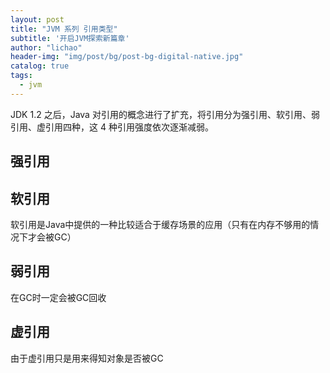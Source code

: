 ```yaml
---
layout: post
title: "JVM 系列 引用类型"
subtitle: '开启JVM探索新篇章'
author: "lichao"
header-img: "img/post/bg/post-bg-digital-native.jpg"
catalog: true
tags:
  - jvm
---
```


JDK 1.2 之后，Java 对引用的概念进行了扩充，将引用分为强引用、软引用、弱引用、虚引用四种，这 4 种引用强度依次逐渐减弱。

## 强引用
## 软引用
软引用是Java中提供的一种比较适合于缓存场景的应用（只有在内存不够用的情况下才会被GC）
## 弱引用
在GC时一定会被GC回收
## 虚引用
由于虚引用只是用来得知对象是否被GC